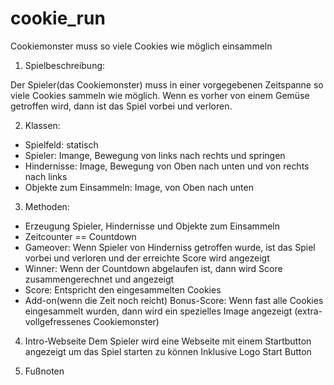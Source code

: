 # cookie_run
Cookiemonster muss so viele Cookies wie möglich einsammeln


1. Spielbeschreibung:

Der Spieler(das Cookiemonster) muss in einer vorgegebenen Zeitspanne so viele Cookies sammeln wie möglich.
Wenn es vorher von einem Gemüse getroffen wird, dann ist das Spiel vorbei und verloren.


2. Klassen:
- Spielfeld: statisch
- Spieler: Imange, Bewegung von links nach rechts und springen
- Hindernisse: Image, Bewegung von Oben nach unten und von rechts nach links
- Objekte zum Einsammeln: Image, von Oben nach unten

3. Methoden:
- Erzeugung Spieler, Hindernisse und Objekte zum Einsammeln
- Zeitcounter == Countdown
- Gameover: Wenn Spieler von Hinderniss getroffen wurde, ist das Spiel vorbei und verloren und der erreichte Score wird angezeigt
- Winner: Wenn der Countdown abgelaufen ist, dann wird Score zusammengerechnet und angezeigt
- Score: Entspricht den eingesammelten Cookies
- Add-on(wenn die Zeit noch reicht) Bonus-Score: Wenn fast alle Cookies eingesammelt wurden, dann wird ein spezielles Image angezeigt (extra-vollgefressenes Cookiemonster) 

4. Intro-Webseite
Dem Spieler wird eine Webseite mit einem Startbutton angezeigt um das Spiel starten zu können
Inklusive Logo
Start Button

5. Fußnoten

